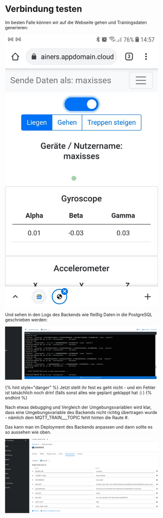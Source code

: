 # Verbindung testen

Im besten Falle können wir auf die Webseite gehen und Trainingsdaten generieren:

![](../../../../../../.gitbook/assets/image%20%2831%29.png)

Und sehen in den Logs des Backends wie fleißig Daten in die PostgreSQL geschrieben werden:

![](../../../../../../.gitbook/assets/image%20%2822%29.png)

{% hint style="danger" %}
Jetzt stellt ihr fest es geht nicht - und ein Fehler ist tatsächlich noch drin! \(falls sonst alles wie geplant geklappt hat :\) \)
{% endhint %}

Nach etwas debugging und Vergleich der Umgebungsvariablen wird klar, dass eine Umgebungsvariable des Backends nicht richtig übertragen wurde - nämlich dem MQTT\_TRAIN_\__TOPIC fehlt hinten die Raute \#.

Das kann man im Deployment des Backends anpassen und dann sollte es so aussehen wie oben.

![](../../../../../../.gitbook/assets/image%20%2814%29.png)

